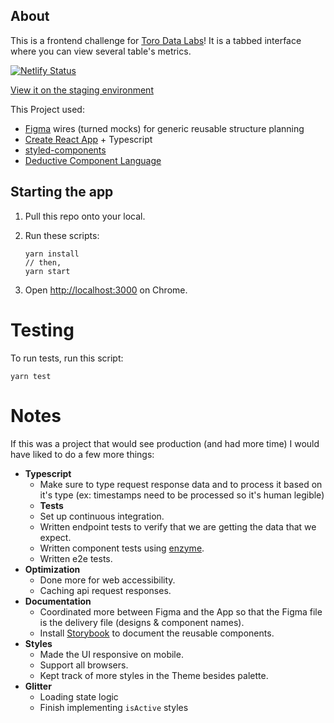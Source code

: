 ## About

This is a frontend challenge for [Toro Data Labs](https://torodata.io/)! It is a tabbed interface where you can view several table's metrics.

[![Netlify Status](https://api.netlify.com/api/v1/badges/6e67729d-bd80-4fd9-9f4a-778a890df23e/deploy-status)](https://app.netlify.com/sites/priceless-roentgen-81cb50/deploys)

[View it on the staging environment](https://priceless-roentgen-81cb50.netlify.app/)

This Project used:

- [Figma](https://www.figma.com/file/wLD3OslFCvKxOq3tq3JFKC/Untitled?node-id=0%3A1) wires (turned mocks) for generic reusable structure planning
- [Create React App](https://github.com/facebook/create-react-app) + Typescript
- [styled-components](https://styled-components.com/docs/basics)
- [Deductive Component Language](https://www.hovalabs.com/blog/deductive-component-language)

## Starting the app

1. Pull this repo onto your local.
2. Run these scripts:

   ```
   yarn install
   // then,
   yarn start
   ```

3. Open [http://localhost:3000](http://localhost:3000) on Chrome.

# Testing

To run tests, run this script:

```
yarn test
```

# Notes

If this was a project that would see production (and had more time) I would have liked to do a few more things:

- **Typescript**
  - Make sure to type request response data and to process it based on it's type (ex: timestamps need to be processed so it's human legible)
  - **Tests**
  - Set up continuous integration.
  - Written endpoint tests to verify that we are getting the data that we expect.
  - Written component tests using [enzyme](https://enzymejs.github.io/enzyme/).
  - Written e2e tests.
- **Optimization**
  - Done more for web accessibility.
  - Caching api request responses.
- **Documentation**
  - Coordinated more between Figma and the App so that the Figma file is the delivery file (designs & component names).
  - Install [Storybook](https://storybook.js.org/) to document the reusable components.
- **Styles**
  - Made the UI responsive on mobile.
  - Support all browsers.
  - Kept track of more styles in the Theme besides palette.
- **Glitter**
  - Loading state logic
  - Finish implementing `isActive` styles
